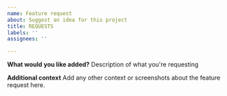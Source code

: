 ```yaml
---
name: Feature request
about: Suggest an idea for this project
title: REQUESTS
labels: ''
assignees: ''

---
```


**What would you like added?**
Description of what you're requesting

**Additional context**
Add any other context or screenshots about the feature request here.
